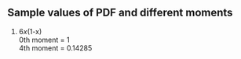 ## Sample values of PDF and different moments

1. 6*x*(1-x) <br/> 
   0th moment = 1 <br/>
   4th moment = 0.14285 <br />
